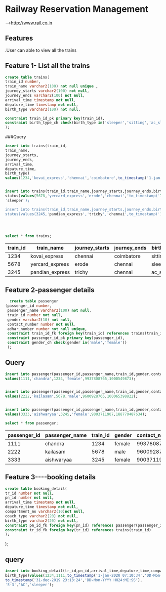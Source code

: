 # Railway Reservation Management
-->http://www.rail.co.in
## Features
.User can able to view all the trains 

## Feature 1- List all the trains 
```sql
create table trains(
train_id number,
train_name varchar2(100) not null unique ,
journey_starts varchar2(100) not null,
journey_ends varchar2(100) not null,
arrival_time timestamp not null,
depature_time timestamp not null,
birth_type varchar2(100) not null,

constraint train_id_pk primary key(train_id),
constraint birth_type_ch check(birth_type in('sleeper','sitting','ac_sleeper','ac_sitting'))
);

```

###Query
```sql
insert into trains(train_id,
train_name,
journey_starts,
journey_ends,
arrival_time,
depature_time,
birth_type)
values(1234,'kovai_express','chennai','coimbatore',to_timestamp('1-jan-2020 07:10:34','DD-Mon-YYYY HH24:MI:SS'),to_timestamp('31-dec-2019 23:13:24','DD-Mon-YYYY HH24:MI:SS'),'sitting');


insert into trains(train_id,train_name,journey_starts,journey_ends,birth_type,
status)values(5678,'yercard_express','erode','chennai','to_timestamp('7-jan-2020 09:45:10','DD-Mon-YYYY HH24:MI:SS'),
'sleeper');

insert into trains(train_id,train_name,journey_starts,journey_ends,birth_type,
status)values(3245,'pandian_express','trichy','chennai',to_timestamp('10-jan-2020 06:45:10,'DD-Mon-YYYY HH24:MI:SS'),'ac_sleeper');




select * from trains;
```


| train_id | train_name      | journey_starts | journey_ends | birth_type | status        |
|----------|-----------------|----------------|--------------|------------|---------------|
| 1234     | kovai_express   | chennai        | coimbatore   | sitting    | Available     |
| 5678     | yercard_express | erode          | chennai      | sleeper    | Waiting_List  |
| 3245     | pandian_express | trichy         | chennai      | ac_sleeper | Not_Available |


## Feature 2-passenger details 
```sql
  create table passenger
(passenger_id number,
 passenger_name varchar2(100) not null,
 train_id number not null,
 gender varchar2(10) not null,
 contact_number number not null,
 adhar_number number not null unique,
 constraint train_id_fk foreign key(train_id) references trains(train_id),
 constraint passenger_id_pk primary key(passenger_id),
 constraint gender_ch check(gender in('male','female'))
 );
  ```
  ## Query 
  ```sql
 insert into passenger(passenger_id,passenger_name,train_id,gender,contact_number,adhar_number)
 values(1111,'chandra',1234,'female',9937808765,1000549873);
 
 
  insert into passenger(passenger_id,passenger_name,train_id,gender,contact_number,adhar_number)
 values(2222,'kailasam',5678,'male',9600928765,100065398822);
 
 
 insert into passenger(passenger_id,passenger_name,train_id,gender,contact_number,adhar_number)
 values(3333,'aishwaryaa',3245,'female',9003711907,188770487634);
 
 select * from passenger;
  ```
| passenger_id | passenger_name | train_id | gender | contact_number | adhar_number |
|--------------|----------------|----------|--------|----------------|--------------|
| 1111         | chandra        | 1234     | female | 9937808765     | 1000549873   |
| 2222         | kailasam       | 5678     | male   | 9600928765     | 100065398822 |
| 3333         | aishwaryaa     | 3245     | female | 9003711907     | 188770487634 |
 
  
  
  ## Feature 3----booking details 
  
 ```sql
create table booking_detail(
tr_id number not null, 
pn_id number not null, 
arrival_time timestamp not null,
depature_time timestamp not null,
compartment_no varchar2(10)not null,
coach_type varchar2(20) not null,
birth_type varchar2(20) not null,
constraint pn_id_fk foreign key(pn_id) references passenger(passenger_id), 
constraint tr_id_fk foreign key(tr_id) references trains(train_id)
);
```



  );
  
  ## query
  ```sql
  insert into booking_detail(tr_id,pn_id,arrival_time,depature_time,compartment_no,coach_type,
birth_type)values(1234,1111,to_timestamp('1-jan-2020 07:10:34','DD-Mon-YYYY HH24:MI:SS'),
to_timestamp('31-dec-2019 23:13:24','DD-Mon-YYYY HH24:MI:SS'),
'S-3','AC','sleeper');
```
  
  
  
  
  
  
  
